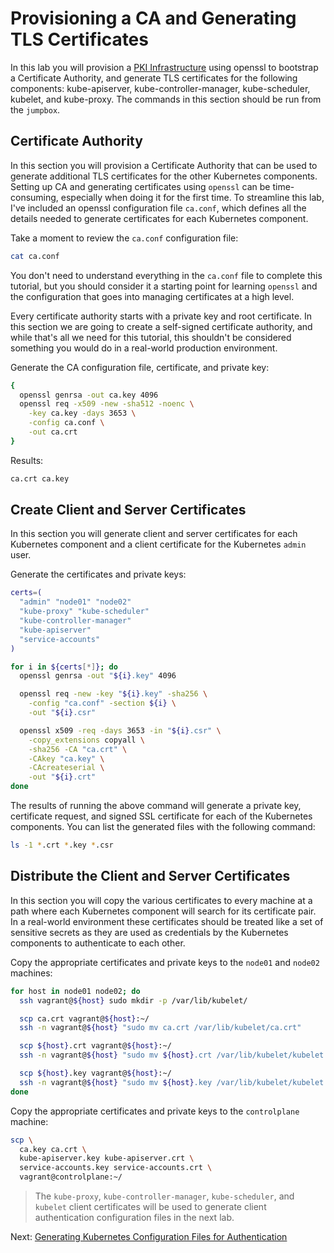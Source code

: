 # Provisioning a CA and Generating TLS Certificates

In this lab you will provision a [PKI Infrastructure](https://en.wikipedia.org/wiki/Public_key_infrastructure) using openssl to
bootstrap a Certificate Authority, and generate TLS certificates for the
following components: kube-apiserver, kube-controller-manager, kube-scheduler,
kubelet, and kube-proxy. The commands in this section should be run from the
`jumpbox`.

## Certificate Authority

In this section you will provision a Certificate Authority that can be used to
generate additional TLS certificates for the other Kubernetes components.
Setting up CA and generating certificates using `openssl` can be time-consuming,
especially when doing it for the first time. To streamline this lab, I've
included an openssl configuration file `ca.conf`, which defines all the details
needed to generate certificates for each Kubernetes component.

Take a moment to review the `ca.conf` configuration file:

```bash
cat ca.conf
```

You don't need to understand everything in the `ca.conf` file to complete this
tutorial, but you should consider it a starting point for learning `openssl`
and the configuration that goes into managing certificates at a high level.

Every certificate authority starts with a private key and root certificate. In
this section we are going to create a self-signed certificate authority, and
while that's all we need for this tutorial, this shouldn't be considered
something you would do in a real-world production environment.

Generate the CA configuration file, certificate, and private key:

```bash
{
  openssl genrsa -out ca.key 4096
  openssl req -x509 -new -sha512 -noenc \
    -key ca.key -days 3653 \
    -config ca.conf \
    -out ca.crt
}
```

Results:

```txt
ca.crt ca.key
```

## Create Client and Server Certificates

In this section you will generate client and server certificates for each
Kubernetes component and a client certificate for the Kubernetes `admin` user.

Generate the certificates and private keys:

```bash
certs=(
  "admin" "node01" "node02"
  "kube-proxy" "kube-scheduler"
  "kube-controller-manager"
  "kube-apiserver"
  "service-accounts"
)
```

```bash
for i in ${certs[*]}; do
  openssl genrsa -out "${i}.key" 4096

  openssl req -new -key "${i}.key" -sha256 \
    -config "ca.conf" -section ${i} \
    -out "${i}.csr"

  openssl x509 -req -days 3653 -in "${i}.csr" \
    -copy_extensions copyall \
    -sha256 -CA "ca.crt" \
    -CAkey "ca.key" \
    -CAcreateserial \
    -out "${i}.crt"
done
```

The results of running the above command will generate a private key,
certificate request, and signed SSL certificate for each of the Kubernetes
components. You can list the generated files with the following command:

```bash
ls -1 *.crt *.key *.csr
```

## Distribute the Client and Server Certificates

In this section you will copy the various certificates to every machine at a
path where each Kubernetes component will search for its certificate pair. In
a real-world environment these certificates should be treated like a set of
sensitive secrets as they are used as credentials by the Kubernetes components
to authenticate to each other.

Copy the appropriate certificates and private keys to the `node01` and `node02`
machines:

```bash
for host in node01 node02; do
  ssh vagrant@${host} sudo mkdir -p /var/lib/kubelet/

  scp ca.crt vagrant@${host}:~/
  ssh -n vagrant@${host} "sudo mv ca.crt /var/lib/kubelet/ca.crt"

  scp ${host}.crt vagrant@${host}:~/
  ssh -n vagrant@${host} "sudo mv ${host}.crt /var/lib/kubelet/kubelet.crt"

  scp ${host}.key vagrant@${host}:~/
  ssh -n vagrant@${host} "sudo mv ${host}.key /var/lib/kubelet/kubelet.key"
done
```

Copy the appropriate certificates and private keys to the `controlplane` machine:

```bash
scp \
  ca.key ca.crt \
  kube-apiserver.key kube-apiserver.crt \
  service-accounts.key service-accounts.crt \
  vagrant@controlplane:~/
```

> The `kube-proxy`, `kube-controller-manager`, `kube-scheduler`, and `kubelet`
> client certificates will be used to generate client authentication
> configuration files in the next lab.

Next: [Generating Kubernetes Configuration Files for Authentication](05-kubernetes-configuration-files.md)
